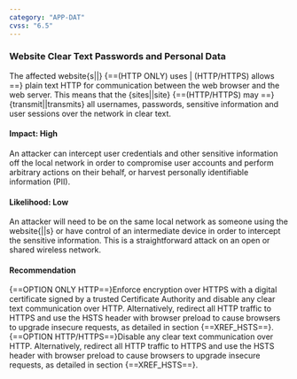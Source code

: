 ```yaml
---
category: "APP-DAT"
cvss: "6.5"
---
```

### Website Clear Text Passwords and Personal Data
The affected website{s||} {==(HTTP ONLY) uses | (HTTP/HTTPS) allows ==} plain text HTTP for communication between the web browser and the web server. This means that the {sites||site} {==(HTTP/HTTPS) may ==} {transmit||transmits} all usernames, passwords, sensitive information and user sessions over the network in clear text.
#### Impact: High
An attacker can intercept user credentials and other sensitive information off the local network in order to compromise user accounts and perform arbitrary actions on their behalf, or harvest personally identifiable information (PII).
#### Likelihood: Low
An attacker will need to be on the same local network as someone using the website{||s} or have control of an intermediate device in order to intercept the sensitive information. This is a straightforward attack on an open or shared wireless network.
#### Recommendation
{==OPTION ONLY HTTP==}Enforce encryption over HTTPS with a digital certificate signed by a trusted Certificate Authority and disable any clear text communication over HTTP. Alternatively, redirect all HTTP traffic to HTTPS and use the HSTS header with browser preload to cause browsers to upgrade insecure requests, as detailed in section {==XREF_HSTS==}.
{==OPTION HTTP/HTTPS==}Disable any clear text communication over HTTP. Alternatively, redirect all HTTP traffic to HTTPS and use the HSTS header with browser preload to cause browsers to upgrade insecure requests, as detailed in section {==XREF_HSTS==}.
